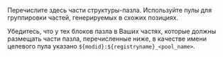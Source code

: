Перечислите здесь части структуры-пазла. Используйте пулы для группировки частей, генерируемых в схожих позициях.

Убедитесь, что у тех блоков пазла в Ваших частях, которые должны размещать части пазла, перечисленные ниже, в качестве имени целевого пула указано `${modid}:${registryname}_<pool_name>`.